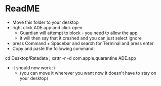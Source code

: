 # ReadME

- Move this folder to your desktop
- right click ADE.app and click open
    - Guardian will attempt to block - you need to allow the app
    - it will then say that it crashed and you can just select ignore
- press Command + Spacebar and search for Terminal and press enter
- Copy and paste the following command: 

cd Desktop/Ratadata ; xattr -r -d com.apple.quarantine ADE.app

- it should now work :)
    - (you can move it wherever you want now it doesn't have to stay on your desktop)